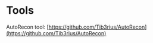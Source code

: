 # Tools

AutoRecon tool: [https://github.com/Tib3rius/AutoRecon](https://github.com/Tib3rius/AutoRecon)

